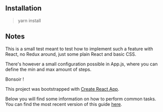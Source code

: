 ## Installation
> yarn install

## Notes
This is a small test meant to test how to implement such a feature with React, no Redux around, just some plain React and basic CSS.

There's however a small configuration possible in App.js, where you can define the min and max amount of steps.

Bonsoir ! 

This project was bootstrapped with [Create React App](https://github.com/facebookincubator/create-react-app).

Below you will find some information on how to perform common tasks.<br>
You can find the most recent version of this guide [here](https://github.com/facebookincubator/create-react-app/blob/master/packages/react-scripts/template/README.md).
